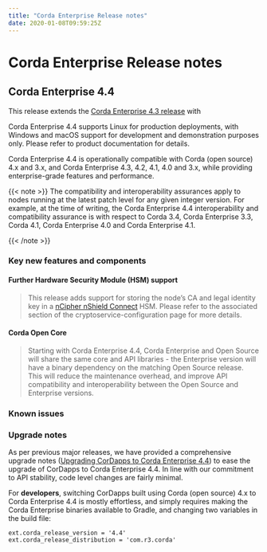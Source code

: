 ```yaml
---
title: "Corda Enterprise Release notes"
date: 2020-01-08T09:59:25Z
---
```



# Corda Enterprise Release notes

## Corda Enterprise 4.4
This release extends the [Corda Enterprise 4.3 release](https://docs.corda.r3.com/releases/4.3/release-notes-enterprise.html)
                with

Corda Enterprise 4.4 supports Linux for production deployments, with Windows and macOS support for development and demonstration purposes only. Please refer to product documentation for details.

Corda Enterprise 4.4 is operationally compatible with Corda (open source) 4.x and 3.x, and Corda Enterprise 4.3, 4.2, 4.1, 4.0 and 3.x, while providing enterprise-grade features and performance.


{{< note >}}
The compatibility and interoperability assurances apply to nodes running at the latest patch level for any given integer version.
                    For example, at the time of writing, the Corda Enterprise 4.4 interoperability and compatibility assurance is with respect to Corda 3.4, Corda Enterprise 3.3, Corda 4.1, Corda Enterprise 4.0 and Corda Enterprise 4.1.


{{< /note >}}

### Key new features and components

#### Further Hardware Security Module (HSM) support
> 
> This release adds support for storing the node’s CA and legal identity key in a [nCipher nShield Connect](https://www.ncipher.com/products/general-purpose-hsms/nshield-connect) HSM.
>                             Please refer to the associated section of the cryptoservice-configuration page for more details.


#### Corda Open Core
> 
> Starting with Corda Enterprise 4.4, Corda Enterprise and Open Source will share the same core and API libraries - the Enterprise version
>                             will have a binary dependency on the matching Open Source release. This will reduce the maintenance overhead, and improve API compatibility
>                             and interoperability between the Open Source and Enterprise versions.


### Known issues

### Upgrade notes
As per previous major releases, we have provided a comprehensive upgrade notes ([Upgrading CorDapps to Corda Enterprise 4.4](app-upgrade-notes-enterprise.md)) to ease the upgrade
                    of CorDapps to Corda Enterprise 4.4. In line with our commitment to API stability, code level changes are fairly minimal.

For **developers**, switching CorDapps built using Corda (open source) 4.x to Corda Enterprise 4.4 is mostly effortless,
                    and simply requires making the Corda Enterprise binaries available to Gradle, and changing two variables in the build file:

```shell
ext.corda_release_version = '4.4'
ext.corda_release_distribution = 'com.r3.corda'
```

